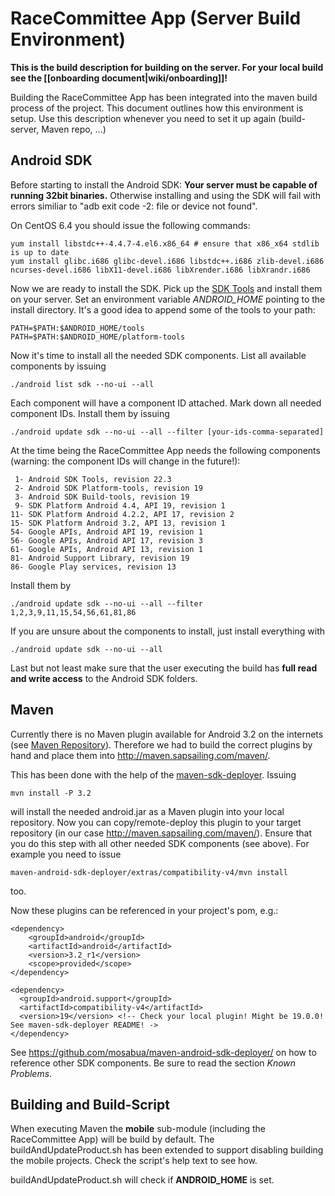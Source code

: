 # RaceCommittee App (Server Build Environment)

**This is the build description for building on the server. For your local build see the [[onboarding document|wiki/onboarding]]!**

Building the RaceCommittee App has been integrated into the maven build process of the project. This document outlines how this environment is setup. Use this description whenever you need to set it up again (build-server, Maven repo, ...)

## Android SDK

Before starting to install the Android SDK: **Your server must be capable of running 32bit binaries.** Otherwise installing and using the SDK will fail with errors similiar to "adb exit code -2: file or device not found".

On CentOS 6.4 you should issue the following commands:

    yum install libstdc++-4.4.7-4.el6.x86_64 # ensure that x86_x64 stdlib is up to date
    yum install glibc.i686 glibc-devel.i686 libstdc++.i686 zlib-devel.i686 ncurses-devel.i686 libX11-devel.i686 libXrender.i686 libXrandr.i686

Now we are ready to install the SDK. Pick up the [SDK Tools](http://developer.android.com/sdk/index.html) and install them on your server. Set an environment variable _ANDROID_HOME_ pointing to the install directory. It's a good idea to append some of the tools to your path:

    PATH=$PATH:$ANDROID_HOME/tools
    PATH=$PATH:$ANDROID_HOME/platform-tools

Now it's time to install all the needed SDK components. List all available components by issuing

    ./android list sdk --no-ui --all

Each component will have a component ID attached. Mark down all needed component IDs. Install them by issuing

    ./android update sdk --no-ui --all --filter [your-ids-comma-separated]

At the time being the RaceCommittee App needs the following components (warning: the component IDs will change in the future!):

     1- Android SDK Tools, revision 22.3
     2- Android SDK Platform-tools, revision 19
     3- Android SDK Build-tools, revision 19
     9- SDK Platform Android 4.4, API 19, revision 1
    11- SDK Platform Android 4.2.2, API 17, revision 2
    15- SDK Platform Android 3.2, API 13, revision 1
    54- Google APIs, Android API 19, revision 1
    56- Google APIs, Android API 17, revision 3
    61- Google APIs, Android API 13, revision 1
    81- Android Support Library, revision 19
    86- Google Play services, revision 13

Install them by

    ./android update sdk --no-ui --all --filter 1,2,3,9,11,15,54,56,61,81,86

If you are unsure about the components to install, just install everything with

    ./android update sdk --no-ui --all

Last but not least make sure that the user executing the build has **full read and write access** to the Android SDK folders.

## Maven

Currently there is no Maven plugin available for Android 3.2 on the internets (see [Maven Repository](http://mvnrepository.com/artifact/com.google.android/android)). Therefore we had to build the correct plugins by hand and place them into http://maven.sapsailing.com/maven/.

This has been done with the help of the [maven-sdk-deployer](https://github.com/mosabua/maven-android-sdk-deployer). Issuing

    mvn install -P 3.2

will install the needed android.jar as a Maven plugin into your local repository. Now you can copy/remote-deploy this plugin to your target repository (in our case http://maven.sapsailing.com/maven/). Ensure that you do this step with all other needed SDK components (see above). For example you need to issue 

    maven-android-sdk-deployer/extras/compatibility-v4/mvn install

too.

Now these plugins can be referenced in your project's pom, e.g.:

    <dependency>
        <groupId>android</groupId>
        <artifactId>android</artifactId>
        <version>3.2_r1</version>
        <scope>provided</scope>
    </dependency>

    <dependency>
      <groupId>android.support</groupId>
      <artifactId>compatibility-v4</artifactId>
      <version>19</version> <!-- Check your local plugin! Might be 19.0.0! See maven-sdk-deployer README! ->
    </dependency>

See https://github.com/mosabua/maven-android-sdk-deployer/ on how to reference other SDK components. Be sure to read the section _Known Problems_.

## Building and Build-Script

When executing Maven the **mobile** sub-module (including the RaceCommittee App) will be build by default. The buildAndUpdateProduct.sh has been extended to support disabling building the mobile projects. Check the script's help text to see how.

buildAndUpdateProduct.sh will check if **ANDROID_HOME** is set.